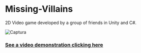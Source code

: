 # Missing-Villains

2D Video game developed by a group of friends in Unity and C#. 

![Captura](https://user-images.githubusercontent.com/113347414/211224812-0c2bd20f-be47-42bb-952d-da31d37089b4.PNG)

### [See a video demonstration clicking here](https://youtu.be/f8vK0Fmi_-4)
